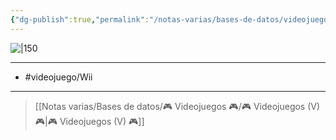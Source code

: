 ```yaml
---
{"dg-publish":true,"permalink":"/notas-varias/bases-de-datos/videojuegos/v-lego-harry-potter-years-1-4/"}
---
```



![|150](https://images.igdb.com/igdb/image/upload/t_cover_big/co1qrp.jpg)

---

- #videojuego/Wii

---

> [[Notas varias/Bases de datos/🎮 Videojuegos 🎮/🎮 Videojuegos (V) 🎮\|🎮 Videojuegos (V) 🎮]]